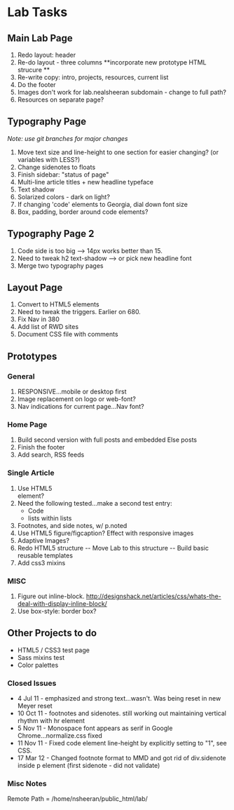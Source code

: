 # Lab Tasks

## Main Lab Page
1. Redo layout: header
2. Re-do layout - three columns **incorporate new prototype HTML strucure **
3. Re-write copy: intro, projects, resources, current list
4. Do the footer
5. Images don't work for lab.nealsheeran subdomain - change to full path?
6. Resources on separate page?

## Typography Page
*Note: use git branches for major changes*

1. Move text size and line-height to one section for easier changing? (or variables with LESS?)
2. Change sidenotes to floats
3. Finish sidebar: "status of page"
5. Multi-line article titles + new headline typeface
6. Text shadow
7. Solarized colors - dark on light?
8. If changing 'code' elements to Georgia, dial down font size
9. Box, padding, border around code elements?

## Typography Page 2

1. Code side is too big --> 14px works better than 15.
2. Need to tweak h2 text-shadow --> or pick new headline font
3. Merge two typography pages

## Layout Page
1. Convert to HTML5 elements
2. Need to tweak the triggers. Earlier on 680.
3. Fix Nav in 380
4. Add list of RWD sites
5. Document CSS file with comments

## Prototypes

### General
1. RESPONSIVE...mobile or desktop first
2. Image replacement on logo or web-font?
3. Nav indications for current page...Nav font?

### Home Page
1. Build second version with full posts and embedded Else posts
2. Finish the footer
3. Add search, RSS feeds

### Single Article
1. Use HTML5 <article> element?
2. Need the following tested...make a second test entry:
	- Code
	- lists within lists
3. Footnotes, and side notes, w/ p.noted
4. Use HTML5 figure/figcaption? Effect with responsive images
5. Adaptive Images?
6. Redo HTML5 structure
  -- Move Lab to this structure
  -- Build basic reusable templates
7. Add css3 mixins

### MISC
1. Figure out inline-block. http://designshack.net/articles/css/whats-the-deal-with-display-inline-block/
2. Use box-style: border box?

## Other Projects to do

- HTML5 / CSS3 test page
- Sass mixins test
- Color palettes


### Closed Issues

- 4 Jul 11 - emphasized and strong text...wasn't. Was being reset in new Meyer reset
- 10 Oct 11 - footnotes and sidenotes. still working out maintaining vertical rhythm with hr element
- 5 Nov 11 - Monospace font appears as serif in Google Chrome...normalize.css fixed
- 11 Nov 11 - Fixed code element line-height by explicitly setting to "1", see CSS.
- 17 Mar 12 - Changed footnote format to MMD and got rid of div.sidenote inside p element (first sidenote - did not validate)

### Misc Notes

Remote Path = /home/nsheeran/public_html/lab/

